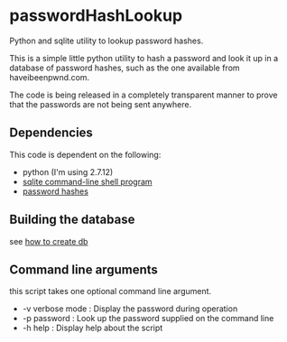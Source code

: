 # passwordHashLookupPython and sqlite utility to lookup password hashes.This is a simple little python utility to hash a password and look it up in a database of password hashes, such as the one available from haveibeenpwnd.com.The code is being released in a completely transparent manner to prove that the passwords are not being sent anywhere.## DependenciesThis code is dependent on the following:* python (I'm using 2.7.12)* [sqlite command-line shell program](https://www.sqlite.org/download.html)* [password hashes](https://haveibeenpwnd.com/Passwords)## Building the databasesee [how to create db](./HowToCreateDB.md)## Command line argumentsthis script takes one optional command line argument.* -v verbose mode : Display the password during operation* -p password : Look up the password supplied on the command line* -h help : Display help about the script